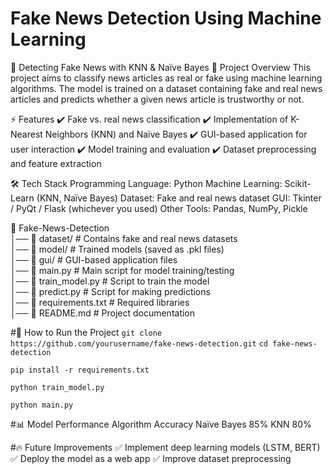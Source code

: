 # Fake News Detection Using Machine Learning

🚀 Detecting Fake News with KNN & Naïve Bayes
📌 Project Overview
This project aims to classify news articles as real or fake using machine learning algorithms. The model is trained on a dataset containing fake and real news articles and predicts whether a given news article is trustworthy or not.

⚡ Features
✔️ Fake vs. real news classification
✔️ Implementation of K-Nearest Neighbors (KNN) and Naïve Bayes
✔️ GUI-based application for user interaction
✔️ Model training and evaluation
✔️ Dataset preprocessing and feature extraction

🛠 Tech Stack
Programming Language: Python
Machine Learning: Scikit-Learn (KNN, Naïve Bayes)
Dataset: Fake and real news dataset
GUI: Tkinter / PyQt / Flask (whichever you used)
Other Tools: Pandas, NumPy, Pickle

📁 Fake-News-Detection  
│── 📂 dataset/             # Contains fake and real news datasets  
│── 📂 model/               # Trained models (saved as .pkl files)  
│── 📂 gui/                 # GUI-based application files  
│── 📜 main.py              # Main script for model training/testing  
│── 📜 train_model.py       # Script to train the model  
│── 📜 predict.py           # Script for making predictions  
│── 📜 requirements.txt     # Required libraries  
│── 📜 README.md            # Project documentation  

#🚀 How to Run the Project
```git clone https://github.com/yourusername/fake-news-detection.git```
```cd fake-news-detection```

```pip install -r requirements.txt```

```python train_model.py```

```python main.py```

#📊 Model Performance
Algorithm	Accuracy
Naïve Bayes	85%
KNN	80%

#🔥 Future Improvements
✅ Implement deep learning models (LSTM, BERT)
✅ Deploy the model as a web app
✅ Improve dataset preprocessing
